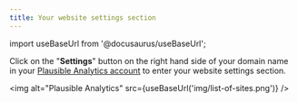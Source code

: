 ```yaml
---
title: Your website settings section
---
```


import useBaseUrl from '@docusaurus/useBaseUrl';

Click on the "**Settings**" button on the right hand side of your domain name in your [Plausible Analytics account](https://plausible.io/sites) to enter your website settings section.

<img alt="Plausible Analytics" src={useBaseUrl('img/list-of-sites.png')} />
